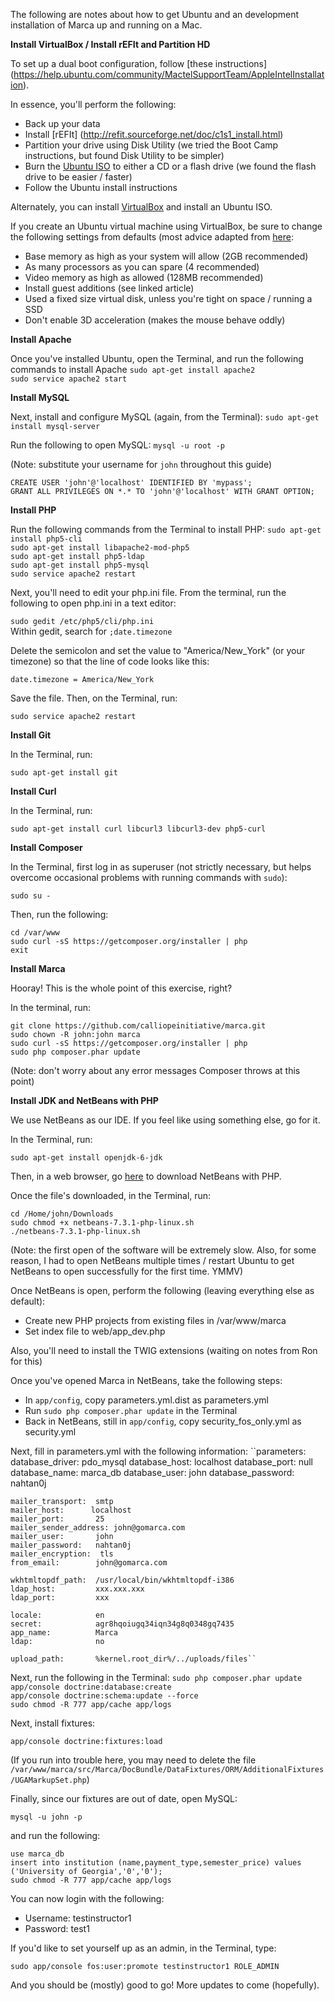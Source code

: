 The following are notes about how to get Ubuntu and an development installation of Marca up and running on a Mac.


**Install VirtualBox / Install rEFIt and Partition HD**

To set up a dual boot configuration, follow [these instructions]
(https://help.ubuntu.com/community/MactelSupportTeam/AppleIntelInstallation).

In essence, you'll perform the following:
* Back up your data
* Install [rEFIt] (http://refit.sourceforge.net/doc/c1s1_install.html)
* Partition your drive using Disk Utility (we tried the Boot Camp instructions, but found Disk Utility to be simpler)
* Burn the [Ubuntu ISO](https://help.ubuntu.com/community/BurningIsoHowto) to either a CD or a flash drive (we found the flash drive to be easier / faster)
* Follow the Ubuntu install instructions

Alternately, you can install [VirtualBox](https://www.virtualbox.org/wiki/Downloads) and install an Ubuntu ISO.

If you create an Ubuntu virtual machine using VirtualBox, be sure to change the following settings from defaults (most advice adapted from [here](http://www.howtogeek.com/124796/the-htg-guide-to-speeding-up-your-virtual-machines/):
* Base memory as high as your system will allow (2GB recommended)
* As many processors as you can spare (4 recommended)
* Video memory as high as allowed (128MB recommended)
* Install guest additions (see linked article)
* Used a fixed size virtual disk, unless you're tight on space / running a SSD
* Don't enable 3D acceleration (makes the mouse behave oddly)


**Install Apache**

Once you've installed Ubuntu, open the Terminal, and run the following commands to install Apache
``sudo apt-get install apache2``  
``sudo service apache2 start``


**Install MySQL**

Next, install and configure MySQL (again, from the Terminal):
``sudo apt-get install mysql-server``

Run the following to open MySQL:
``mysql -u root -p``

(Note: substitute your username for ``john`` throughout this guide)

``CREATE USER 'john'@'localhost' IDENTIFIED BY 'mypass';``  
``GRANT ALL PRIVILEGES ON *.* TO 'john'@'localhost' WITH GRANT OPTION;``


**Install PHP**

Run the following commands from the Terminal to install PHP:
``sudo apt-get install php5-cli``  
``sudo apt-get install libapache2-mod-php5``  
``sudo apt-get install php5-ldap``  
``sudo apt-get install php5-mysql``  
``sudo service apache2 restart``  

Next, you'll need to edit your php.ini file. From the terminal, run the following to open php.ini in a text editor:

``sudo gedit /etc/php5/cli/php.ini``  
Within gedit, search for ``;date.timezone``

Delete the semicolon and set the value to "America/New_York" (or your timezone) so that the line of code looks like this:

``date.timezone = America/New_York``

Save the file. Then, on the Terminal, run:

``sudo service apache2 restart``


**Install Git**

In the Terminal, run:

``sudo apt-get install git``


**Install Curl**

In the Terminal, run:

``sudo apt-get install curl libcurl3 libcurl3-dev php5-curl``  


**Install Composer**

In the Terminal, first log in as superuser (not strictly necessary, but helps overcome occasional problems with running commands with ``sudo``):

``sudo su -``

Then, run the following:

``cd /var/www``  
``sudo curl -sS https://getcomposer.org/installer | php``  
``exit``  


**Install Marca**

Hooray! This is the whole point of this exercise, right?

In the terminal, run:

``git clone https://github.com/calliopeinitiative/marca.git``  
``sudo chown -R john:john marca``  
``sudo curl -sS https://getcomposer.org/installer | php``  
``sudo php composer.phar update``  

(Note: don't worry about any error messages Composer throws at this point)


**Install JDK and NetBeans with PHP**

We use NetBeans as our IDE. If you feel like using something else, go for it.

In the Terminal, run:

``sudo apt-get install openjdk-6-jdk``

Then, in a web browser, go [here](https://netbeans.org/downloads/start.html?platform=linux&lang=en&option=php) to download NetBeans with PHP.

Once the file's downloaded, in the Terminal, run:

``cd /Home/john/Downloads``  
``sudo chmod +x netbeans-7.3.1-php-linux.sh``  
``./netbeans-7.3.1-php-linux.sh``  

(Note: the first open of the software will be extremely slow. Also, for some reason, I had to open NetBeans multiple times / restart Ubuntu to get NetBeans to open successfully for the first time. YMMV)

Once NetBeans is open, perform the following (leaving everything else as default):
* Create new PHP projects from existing files in /var/www/marca
* Set index file to web/app_dev.php

Also, you'll need to install the TWIG extensions (waiting on notes from Ron for this)

Once you've opened Marca in NetBeans, take the following steps:
* In ``app/config``, copy parameters.yml.dist as parameters.yml
* Run ``sudo php composer.phar update`` in the Terminal
* Back in NetBeans, still in ``app/config``, copy security_fos_only.yml as security.yml

Next, fill in parameters.yml with the following information:
``parameters:
    database_driver:   pdo_mysql
    database_host:     localhost
    database_port:     null
    database_name:     marca_db
    database_user:     john
    database_password: nahtan0j

    mailer_transport:  smtp
    mailer_host:      localhost
    mailer_port:       25
    mailer_sender_address: john@gomarca.com
    mailer_user:       john
    mailer_password:   nahtan0j
    mailer_encryption:  tls
    from_email:        john@gomarca.com

    wkhtmltopdf_path:  /usr/local/bin/wkhtmltopdf-i386
    ldap_host:         xxx.xxx.xxx
    ldap_port:         xxx

    locale:            en
    secret:            agr8hqoiugq34iqn34g8q0348gq7435
    app_name:          Marca
    ldap:              no

    upload_path:       %kernel.root_dir%/../uploads/files``

Next, run the following in the Terminal:
``sudo php composer.phar update``  
``app/console doctrine:database:create``  
``app/console doctrine:schema:update --force``  
``sudo chmod -R 777 app/cache app/logs``  

Next, install fixtures:

``app/console doctrine:fixtures:load``

(If you run into trouble here, you may need to delete the file ``/var/www/marca/src/Marca/DocBundle/DataFixtures/ORM/AdditionalFixtures/UGAMarkupSet.php``)

Finally, since our fixtures are out of date, open MySQL:

``mysql -u john -p``

and run the following:

``use marca_db``  
``insert into institution (name,payment_type,semester_price) values ('University of Georgia','0','0');``  
``sudo chmod -R 777 app/cache app/logs``  

You can now login with the following:

* Username: testinstructor1
* Password: test1

If you'd like to set yourself up as an admin, in the Terminal, type:

``sudo app/console fos:user:promote testinstructor1 ROLE_ADMIN``

And you should be (mostly) good to go! More updates to come (hopefully).